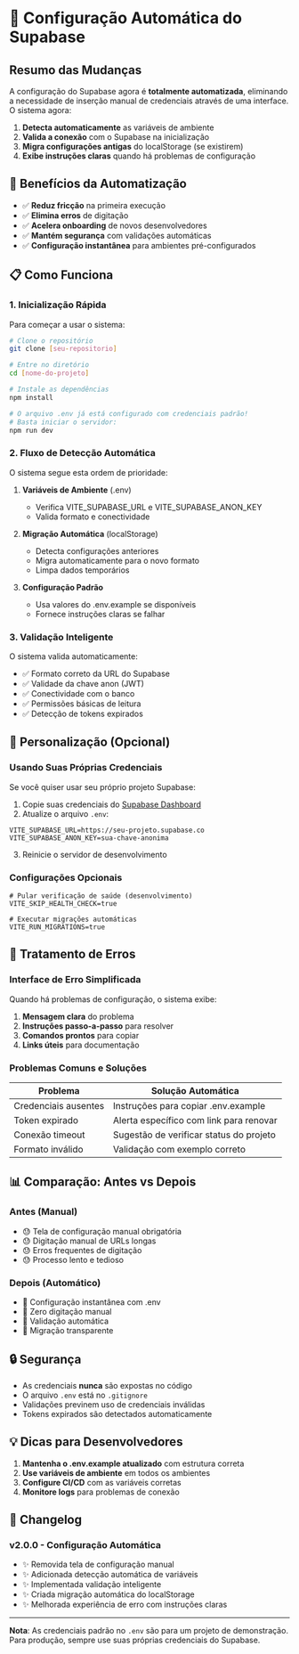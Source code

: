 # 🚀 Configuração Automática do Supabase

## Resumo das Mudanças

A configuração do Supabase agora é **totalmente automatizada**, eliminando a necessidade de inserção manual de credenciais através de uma interface. O sistema agora:

1. **Detecta automaticamente** as variáveis de ambiente
2. **Valida a conexão** com o Supabase na inicialização
3. **Migra configurações antigas** do localStorage (se existirem)
4. **Exibe instruções claras** quando há problemas de configuração

## 🎯 Benefícios da Automatização

- ✅ **Reduz fricção** na primeira execução
- ✅ **Elimina erros** de digitação
- ✅ **Acelera onboarding** de novos desenvolvedores
- ✅ **Mantém segurança** com validações automáticas
- ✅ **Configuração instantânea** para ambientes pré-configurados

## 📋 Como Funciona

### 1. Inicialização Rápida

Para começar a usar o sistema:

```bash
# Clone o repositório
git clone [seu-repositorio]

# Entre no diretório
cd [nome-do-projeto]

# Instale as dependências
npm install

# O arquivo .env já está configurado com credenciais padrão!
# Basta iniciar o servidor:
npm run dev
```

### 2. Fluxo de Detecção Automática

O sistema segue esta ordem de prioridade:

1. **Variáveis de Ambiente** (.env)
   - Verifica VITE_SUPABASE_URL e VITE_SUPABASE_ANON_KEY
   - Valida formato e conectividade

2. **Migração Automática** (localStorage)
   - Detecta configurações anteriores
   - Migra automaticamente para o novo formato
   - Limpa dados temporários

3. **Configuração Padrão**
   - Usa valores do .env.example se disponíveis
   - Fornece instruções claras se falhar

### 3. Validação Inteligente

O sistema valida automaticamente:

- ✅ Formato correto da URL do Supabase
- ✅ Validade da chave anon (JWT)
- ✅ Conectividade com o banco
- ✅ Permissões básicas de leitura
- ✅ Detecção de tokens expirados

## 🔧 Personalização (Opcional)

### Usando Suas Próprias Credenciais

Se você quiser usar seu próprio projeto Supabase:

1. Copie suas credenciais do [Supabase Dashboard](https://supabase.com/dashboard)
2. Atualize o arquivo `.env`:

```env
VITE_SUPABASE_URL=https://seu-projeto.supabase.co
VITE_SUPABASE_ANON_KEY=sua-chave-anonima
```

3. Reinicie o servidor de desenvolvimento

### Configurações Opcionais

```env
# Pular verificação de saúde (desenvolvimento)
VITE_SKIP_HEALTH_CHECK=true

# Executar migrações automáticas
VITE_RUN_MIGRATIONS=true
```

## 🚨 Tratamento de Erros

### Interface de Erro Simplificada

Quando há problemas de configuração, o sistema exibe:

1. **Mensagem clara** do problema
2. **Instruções passo-a-passo** para resolver
3. **Comandos prontos** para copiar
4. **Links úteis** para documentação

### Problemas Comuns e Soluções

| Problema | Solução Automática |
|----------|-------------------|
| Credenciais ausentes | Instruções para copiar .env.example |
| Token expirado | Alerta específico com link para renovar |
| Conexão timeout | Sugestão de verificar status do projeto |
| Formato inválido | Validação com exemplo correto |

## 📊 Comparação: Antes vs Depois

### Antes (Manual)
- 😓 Tela de configuração manual obrigatória
- 😓 Digitação manual de URLs longas
- 😓 Erros frequentes de digitação
- 😓 Processo lento e tedioso

### Depois (Automático)
- 🚀 Configuração instantânea com .env
- 🚀 Zero digitação manual
- 🚀 Validação automática
- 🚀 Migração transparente

## 🔒 Segurança

- As credenciais **nunca** são expostas no código
- O arquivo `.env` está no `.gitignore`
- Validações previnem uso de credenciais inválidas
- Tokens expirados são detectados automaticamente

## 💡 Dicas para Desenvolvedores

1. **Mantenha o .env.example atualizado** com estrutura correta
2. **Use variáveis de ambiente** em todos os ambientes
3. **Configure CI/CD** com as variáveis corretas
4. **Monitore logs** para problemas de conexão

## 📝 Changelog

### v2.0.0 - Configuração Automática
- ✨ Removida tela de configuração manual
- ✨ Adicionada detecção automática de variáveis
- ✨ Implementada validação inteligente
- ✨ Criada migração automática do localStorage
- ✨ Melhorada experiência de erro com instruções claras

---

**Nota**: As credenciais padrão no `.env` são para um projeto de demonstração. Para produção, sempre use suas próprias credenciais do Supabase.